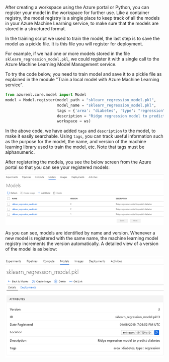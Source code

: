 After creating a workspace using the Azure portal or Python, you can register your model in the workspace for further use. Like a container registry, the model registry is a single place to keep track of all the models in your Azure Machine Learning service, to make sure that the models are stored in a structured format.

In the training script we used to train the model, the last step is to save the model as a pickle file.  It is this file you will register for deployment.

For example, if we had one or more models stored in the file `sklearn_regression_model.pkl`, we could register it with a single call to the Azure Machine Learning Model Management service.

To try the code below, you need to train model and save it to a pickle file as explained in the module "Train a local model with Azure Machine Learning service". 

```python
from azureml.core.model import Model
model = Model.register(model_path = "sklearn_regression_model.pkl",
                       model_name = "sklearn_regression_model.pkl",
                       tags = {'area': "diabetes", 'type': "regression"},
                       description = "Ridge regression model to predict diabetes",
                       workspace = ws)
```

In the above code, we have added `tags` and `description` to the model, to make it easily searchable. Using `tags`, you can track useful information such as the purpose for the model, the name, and version of the machine learning library used to train the model, etc. Note that tags must be alphanumeric.

After registering the models, you see the below screen from the Azure portal so that you can see your registered models:

![Screenshot of Registering Models](../media/5-register-models.png)

As you can see, models are identified by name and version. Whenever a new model is registered with the same name, the machine learning model registry increments the version automatically. A detailed view of a version of the model is as below:

![Screenshot of Detailed View of a Version of Model](../media/5-detailed-view-model.png)